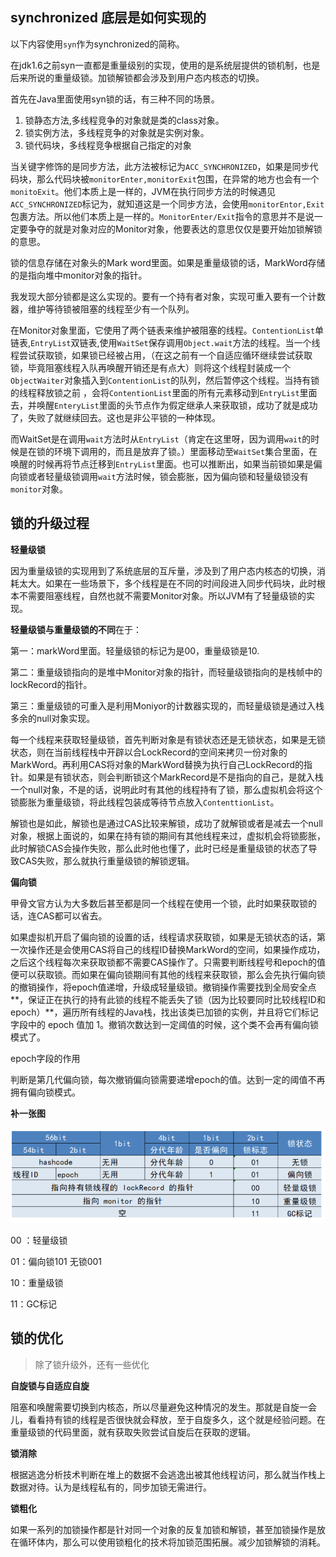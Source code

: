 ## synchronized 底层是如何实现的

以下内容使用`syn`作为synchronized的简称。

在jdk1.6之前syn一直都是重量级别的实现，使用的是系统层提供的锁机制，也是后来所说的重量级锁。加锁解锁都会涉及到用户态内核态的切换。

首先在Java里面使用syn锁的话，有三种不同的场景。

1. 锁静态方法,多线程竞争的对象就是类的class对象。
2. 锁实例方法，多线程竞争的对象就是实例对象。
3. 锁代码块，多线程竞争根据自己指定的对象

当关键字修饰的是同步方法，此方法被标记为`ACC_SYNCHRONIZED`，如果是同步代码块，那么代码块被`monitorEnter,monitorExit`包围，在异常的地方也会有一个`monitoExit`。他们本质上是一样的，JVM在执行同步方法的时候遇见`ACC_SYNCHRONIZED`标记为，就知道这是一个同步方法，会使用`monitorEntor,Exit`包裹方法。所以他们本质上是一样的。`MonitorEnter/Exit`指令的意思并不是说一定要争夺的就是对象对应的Monitor对象，他要表达的意思仅仅是要开始加锁解锁的意思。

锁的信息存储在对象头的Mark word里面。如果是重量级锁的话，MarkWord存储的是指向堆中monitor对象的指针。

我发现大部分锁都是这么实现的。要有一个持有者对象，实现可重入要有一个计数器，维护等待锁被阻塞的线程至少有一个队列。

在Monitor对象里面，它使用了两个链表来维护被阻塞的线程。`ContentionList`单链表,`EntryList`双链表,使用`WaitSet`保存调用`Object.wait`方法的线程。当一个线程尝试获取锁，如果锁已经被占用，（在这之前有一个自适应循环继续尝试获取锁，毕竟阻塞线程入队再唤醒开销还是有点大）则将这个线程封装成一个`ObjectWaiter`对象插入到`ContentionList`的队列，然后暂停这个线程。当持有锁的线程释放锁之前 ，会将`ContentionList`里面的所有元素移动到`EntryList`里面去，并唤醒`EnteryList`里面的头节点作为假定继承人来获取锁，成功了就是成功了，失败了就继续回去。这也是非公平锁的一种体现。

而WaitSet是在调用`wait`方法时从`EntryList`（肯定在这里呀，因为调用`wait`的时候是在锁的环境下调用的，而且是放弃了锁。）里面移动至`WaitSet`集合里面，在唤醒的时候再将节点迁移到`EntryList`里面。也可以推断出，如果当前锁如果是偏向锁或者轻量级锁调用`wait`方法时候，锁会膨胀，因为偏向锁和轻量级锁没有`monitor`对象。

## 锁的升级过程

**轻量级锁**

因为重量级锁的实现用到了系统底层的互斥量，涉及到了用户态内核态的切换，消耗太大。如果在一些场景下，多个线程是在不同的时间段进入同步代码块，此时根本不需要阻塞线程，自然也就不需要Monitor对象。所以JVM有了轻量级锁的实现。

**轻量级锁与重量级锁的不同**在于：

第一：markWord里面。轻量级锁的标记为是00，重量级锁是10.

第二：重量级锁指向的是堆中Monitor对象的指针，而轻量级锁指向的是栈帧中的lockRecord的指针。

第三：重量级锁的可重入是利用Moniyor的计数器实现的，而轻量级锁是通过入栈多余的null对象实现。

每一个线程来获取轻量级锁，首先判断对象是有锁状态还是无锁状态，如果是无锁状态，则在当前线程栈中开辟以合LockRecord的空间来拷贝一份对象的MarkWord。再利用CAS将对象的MarkWord替换为执行自己LockRecord的指针。如果是有锁状态，则会判断锁这个MarkRecord是不是指向的自己，是就入栈一个null对象，不是的话，说明此时有其他的线程持有了锁，那么虚拟机会将这个锁膨胀为重量级锁，将此线程包装成等待节点放入`ContenttionList`。

解锁也是如此，解锁也是通过CAS比较来解锁，成功了就解锁或者是减去一个null对象，根据上面说的，如果在持有锁的期间有其他线程来过，虚拟机会将锁膨胀，此时解锁CAS会操作失败，那么此时他也懂了，此时已经是重量级锁的状态了导致CAS失败，那么就执行重量级锁的解锁逻辑。

**偏向锁**

甲骨文官方认为大多数后甚至都是同一个线程在使用一个锁，此时如果获取锁的话，连CAS都可以省去。

如果虚拟机开启了偏向锁的设置的话，线程请求获取锁，如果是无锁状态的话，第一次操作还是会使用CAS将自己的线程ID替换MarkWord的空间，如果操作成功，之后这个线程每次来获取锁都不需要CAS操作了。只需要判断线程号和epoch的值便可以获取锁。而如果在偏向锁期间有其他的线程来获取锁，那么会先执行偏向锁的撤销操作，将epoch值递增，升级成轻量级锁。撤销操作需要找到全局安全点**，保证正在执行的持有此锁的线程不能丢失了锁（因为比较要同时比较线程ID和epoch）**，遍历所有线程的Java栈，找出该类已加锁的实例，并且将它们标记字段中的 epoch 值加 1。撤销次数达到一定阈值的时候，这个类不会再有偏向锁模式了。

epoch字段的作用

判断是第几代偏向锁，每次撤销偏向锁需要递增epoch的值。达到一定的阈值不再拥有偏向锁模式。

**补一张图**

![image-20210501233138917](./synchronized.assets/image-20210501233138917.png)

00 ：轻量级锁

 01：偏向锁101  无锁001

10：重量级锁

11：GC标记

## 锁的优化

> 除了锁升级外，还有一些优化

**自旋锁与自适应自旋**

阻塞和唤醒需要切换到内核态，所以尽量避免这种情况的发生。那就是自旋一会儿，看看持有锁的线程是否很快就会释放，至于自旋多久，这个就是经验问题。在重量级锁的代码里面，就有获取失败尝试自旋后在获取的逻辑。

**锁消除**

根据逃逸分析技术判断在堆上的数据不会逃逸出被其他线程访问，那么就当作栈上数据对待。认为是线程私有的，同步加锁无需进行。

**锁粗化**

如果一系列的加锁操作都是针对同一个对象的反复加锁和解锁，甚至加锁操作是放在循环体内，那么可以使用锁粗化的技术将加锁范围拓展。减少加锁解锁的消耗。

